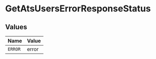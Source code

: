 # GetAtsUsersErrorResponseStatus


## Values

| Name    | Value   |
| ------- | ------- |
| `ERROR` | error   |